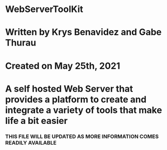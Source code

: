 # WebServerToolKit
# Written by Krys Benavidez and Gabe Thurau
# Created on May 25th, 2021

# A self hosted Web Server that provides a platform to create and integrate a variety of tools that make life a bit easier

### THIS FILE WILL BE UPDATED AS MORE INFORMATION COMES READILY AVAILABLE ###

